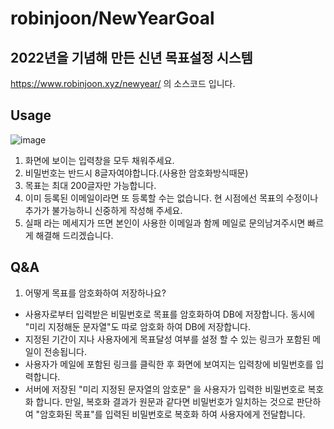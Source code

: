 robinjoon/NewYearGoal
=============
2022년을 기념해 만든 신년 목표설정  시스템
-------------

https://www.robinjoon.xyz/newyear/ 의 소스코드 입니다.<br>

## Usage
![image](https://user-images.githubusercontent.com/45223837/149436438-413a1f68-3c63-4382-914d-d99881a11db1.png)
1. 화면에 보이는 입력창을 모두 채워주세요.
2. 비밀번호는 반드시 8글자여야합니다.(사용한 암호화방식때문)
3. 목표는 최대 200글자만 가능합니다.
4. 이미 등록된 이메일이라면 또 등록할 수는 없습니다. 현 시점에선 목표의 수정이나 추가가 불가능하니 신중하게 작성해 주세요.
5. 실패 라는 메세지가 뜨면 본인이 사용한 이메일과 함께 메일로 문의남겨주시면 빠르게 해결해 드리겠습니다.

## Q&A

1. 어떻게 목표를 암호화하여 저장하나요?
- 사용자로부터 입력받은 비밀번호로 목표를 암호화하여 DB에 저장합니다. 동시에 "미리 지정해둔 문자열"도 따로 암호화 하여 DB에 저장합니다.
- 지정된 기간이 지나 사용자에게 목표달성 여부를 설정 할 수 있는 링크가 포함된 메일이 전송됩니다.
- 사용자가 메일에 포함된 링크를 클릭한 후 화면에 보여지는 입력창에 비밀번호를 입력합니다.
- 서버에 저장된 "미리 지정된 문자열의 암호문" 을 사용자가 입력한 비밀번호로 복호화 합니다. 만일, 복호화 결과가 원문과 같다면 비밀번호가 일치하는 것으로 판단하여 "암호화된 목표"를 입력된 비밀번호로 복호화 하여 사용자에게 전달합니다. 

